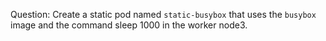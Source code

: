 Question: Create a static pod named ```static-busybox``` that uses the ```busybox``` image and the command sleep 1000 in the worker node3.
